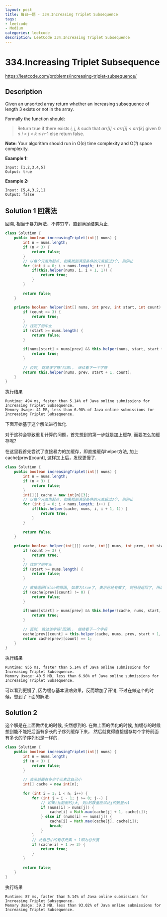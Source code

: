 ```yaml
---
layout: post
title: 每日一题 - 334.Increasing Triplet Subsequence
tags:
- leetcode
- Medium
categories: leetcode
description: LeetCode 334.Increasing Triplet Subsequence
---
```


# 334.Increasing Triplet Subsequence

https://leetcode.com/problems/increasing-triplet-subsequence/



## Description

Given an unsorted array return whether an increasing subsequence of length 3 exists or not in the array.

Formally the function should:

> Return true if there exists *i, j, k* 
> such that *arr[i]* < *arr[j]* < *arr[k]* given 0 ≤ *i* < *j* < *k* ≤ *n*-1 else return false.

**Note:** Your algorithm should run in O(*n*) time complexity and O(*1*) space complexity.

**Example 1:**

```
Input: [1,2,3,4,5]
Output: true
```

**Example 2:**

```
Input: [5,4,3,2,1]
Output: false
```



## Solution 1 回溯法

回溯, 相当于暴力解法，不停穷举，直到满足结果为止.

```java
class Solution {
    public boolean increasingTriplet(int[] nums) {
        int n = nums.length;
        if (n < 3) {
            return false;
        }
        // 以每个元素为起点, 如果找到满足条件的元素超过3个, 则停止
        for (int i = 0; i < nums.length; i++) {
            if(this.helper(nums, i, i + 1, 1)) {
                return true;
            }
        }
        
        return false;
    }
    
    private boolean helper(int[] nums, int prev, int start, int count) {        
        if (count >= 3) {
            return true;
        }        
        // 找完了则中止
        if (start >= nums.length) {
            return false;
        }
        
        if(nums[start] > nums[prev] && this.helper(nums, start, start + 1, count + 1)) {
            return true;
        }                
        
        // 否则, 跳过该字符(回溯)， 继续看下一个字符
        return this.helper(nums, prev, start + 1, count);               
    }
}
```

执行结果

```
Runtime: 494 ms, faster than 5.14% of Java online submissions for Increasing Triplet Subsequence.
Memory Usage: 41 MB, less than 6.98% of Java online submissions for Increasing Triplet Subsequence.
```

下面开始基于这个解法进行优化.

对于这种会导致重复计算的问题，首先想到的第一步就是加上缓存, 而要怎么加缓存呢?

在这里我首先尝试了直接暴力的加缓存，即直接缓存helper方法, 加上cache\[prev\]\[count\], 这样加上后，发现更慢了.

```java
class Solution {
    public boolean increasingTriplet(int[] nums) {
        int n = nums.length;
        if (n < 3) {
            return false;
        }
        int[][] cache = new int[n][3];
        // 以每个元素为起点, 如果找到满足条件的元素超过3个, 则停止
        for (int i = 0; i < nums.length; i++) {
            if(this.helper(cache, nums, i, i + 1, 1)) {
                return true;
            }
        }
        
        return false;
    }
    
    private boolean helper(int[][] cache, int[] nums, int prev, int start, int count) {        
        if (count >= 3) {
            return true;
        }        
        // 找完了则中止
        if (start >= nums.length) {
            return false;
        }
        
        // 直接返回false的原因, 如果为true了, 表示已经有解了, 则已经返回了, 所以返回的肯定是false
        if (cache[prev][count] != 0) {
            return false;
        }
        
        if(nums[start] > nums[prev] && this.helper(cache, nums, start, start + 1, count + 1)) {
            return true;
        }                
        
        // 否则, 跳过该字符(回溯)， 继续看下一个字符
        cache[prev][count] = this.helper(cache, nums, prev, start + 1, count) ? 1 : -1;        
        return cache[prev][count] == 1;
    }
}
```

执行结果

```
Runtime: 955 ms, faster than 5.14% of Java online submissions for Increasing Triplet Subsequence.
Memory Usage: 40.5 MB, less than 6.98% of Java online submissions for Increasing Triplet Subsequence.
```

可以看到更慢了, 因为缓存基本没啥效果，反而增加了开销, 不过在做这个的时候，想到了下面的解法.

## Solution 2

这个解是在上面做优化的时候, 突然想到的.  在做上面的优化的时候, 加缓存的时候想到能不能把后面有多长的子序列缓存下来， 然后就觉得直接缓存每个字符前面有多长的子序列也是一样的.

```java
class Solution {
    public boolean increasingTriplet(int[] nums) {
        int n = nums.length;
        if (n < 3) {
            return false;
        }
        
        // 表示前面有多少个元素比自己小
        int[] cache = new int[n];
        
        for (int i = 1; i < n; i++) {            
            for (int j = i - 1; j >= 0; j--) {
                // 如果i比前面的j大, 则i的数量应试比j的数量大1
                if (nums[i] > nums[j]) {
                    cache[i] = Math.max(cache[j] + 1, cache[i]);
                } else if (nums[i] == nums[j]) {                    
                    cache[i] = Math.max(cache[j], cache[i]);
                    break;
                }
            }
            // 比自己小的有序元素 + 1即为总长度
            if (cache[i] + 1 >= 3) {
                return true;
            }
        }
        
        return false;
    }
}
```

执行结果

```
Runtime: 87 ms, faster than 5.14% of Java online submissions for Increasing Triplet Subsequence.
Memory Usage: 39.3 MB, less than 93.02% of Java online submissions for Increasing Triplet Subsequence.
```

